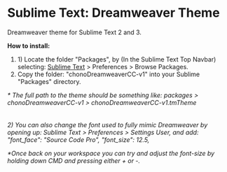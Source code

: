 Sublime Text: Dreamweaver Theme
==================================

Dreamweaver theme for Sublime Text 2 and 3.

<strong>How to install:</strong><br>
<ol>
	<li>1) Locate the folder "Packages", by (In the Sublime Text Top Navbar) selecting: <u>Sublime Text</u> > Preferences > Browse Packages.</li>
	<li>Copy the folder: "chonoDreamweaverCC-v1" into your Sublime "Packages" directory.</li>
</ol>


<i>* The full path to the theme should be something like: packages > chonoDreamweaverCC-v1 > chonoDreamweaverCC-v1.tmTheme<br>
<br>
<br>
2) You can also change the font used to fully mimic Dreamweaver by opening up: Sublime Text > Preferences > Settings User, and add:
"font_face": "Source Code Pro",
"font_size": 12.5,

*Once back on your workspace you can try and adjust the font-size by holding down CMD and pressing either + or -.


